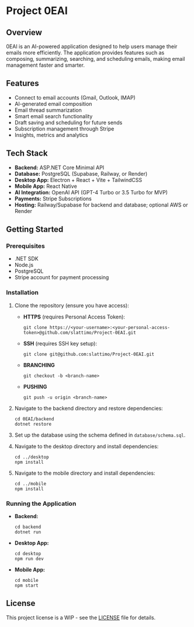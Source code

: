 # Project 0EAI

## Overview

0EAI is an AI-powered application designed to help users manage their emails more efficiently. The application provides features such as composing, summarizing, searching, and scheduling emails, making email management faster and smarter.

## Features

- Connect to email accounts (Gmail, Outlook, IMAP)
- AI-generated email composition
- Email thread summarization
- Smart email search functionality
- Draft saving and scheduling for future sends
- Subscription management through Stripe
- Insights, metrics and analytics

## Tech Stack

- **Backend:** ASP.NET Core Minimal API
- **Database:** PostgreSQL (Supabase, Railway, or Render)
- **Desktop App:** Electron + React + Vite + TailwindCSS
- **Mobile App:** React Native
- **AI Integration:** OpenAI API (GPT-4 Turbo or 3.5 Turbo for MVP)
- **Payments:** Stripe Subscriptions
- **Hosting:** Railway/Supabase for backend and database; optional AWS or Render

## Getting Started

### Prerequisites

- .NET SDK
- Node.js
- PostgreSQL
- Stripe account for payment processing

### Installation

1. Clone the repository (ensure you have access):
   - **HTTPS** (requires Personal Access Token):
     ```
     git clone https://<your-username>:<your-personal-access-token>@github.com/slattimo/Project-0EAI.git
     ```
   - **SSH** (requires SSH key setup):
     ```
     git clone git@github.com:slattimo/Project-0EAI.git
     ```
   - **BRANCHING**
     ```
     git checkout -b <branch-name>
     ```
   - **PUSHING**
     ```
     git push -u origin <branch-name>
     ```

2. Navigate to the backend directory and restore dependencies:
   ```
   cd 0EAI/backend
   dotnet restore
   ```

3. Set up the database using the schema defined in `database/schema.sql`.

4. Navigate to the desktop directory and install dependencies:
   ```
   cd ../desktop
   npm install
   ```

5. Navigate to the mobile directory and install dependencies:
   ```
   cd ../mobile
   npm install
   ```

### Running the Application

- **Backend:** 
   ```
   cd backend
   dotnet run
   ```

- **Desktop App:** 
   ```
   cd desktop
   npm run dev
   ```

- **Mobile App:** 
   ```
   cd mobile
   npm start
   ```

## License

This project license is a WIP - see the [LICENSE](LICENSE) file for details.